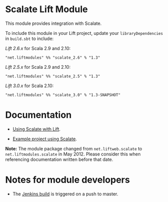 Scalate Lift Module
==================

This module provides integration with Scalate.

To include this module in your Lift project, update your `libraryDependencies` in `build.sbt` to include:

*Lift 2.6.x* for Scala 2.9 and 2.10:

    "net.liftmodules" %% "scalate_2.6" % "1.3"

*Lift 2.5.x* for Scala 2.9 and 2.10:

    "net.liftmodules" %% "scalate_2.5" % "1.3"

*Lift 3.0.x* for Scala 2.10:

    "net.liftmodules" %% "scalate_3.0" % "1.3-SNAPSHOT"

Documentation
=============

* [Using Scalate with Lift](http://scalate.fusesource.org/documentation/lift.html).

* [Example project using Scalate](https://github.com/lift/lift/tree/master/examples/helloscalate).

**Note:** The module package changed from `net.liftweb.scalate` to `net.liftmodules.scalate` in May 2012.  Please consider this when referencing documentation written before that date.


Notes for module developers
===========================

* The [Jenkins build](https://liftmodules.ci.cloudbees.com/job/scalate/) is triggered on a push to master.



